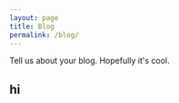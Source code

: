 ```yaml
---
layout: page
title: Blog
permalink: /blog/
---
```


Tell us about your blog. Hopefully it's cool.

## hi
